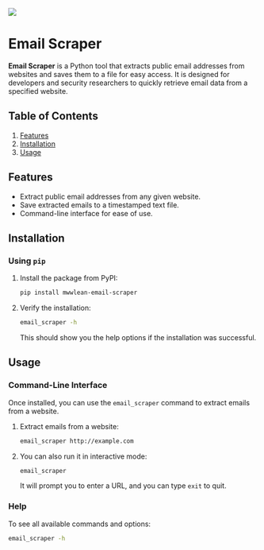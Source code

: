 ![](assets/mwwlean_email_scraper.png)

# Email Scraper

**Email Scraper** is a Python tool that extracts public email addresses from websites and saves them to a file for easy access. It is designed for developers and security researchers to quickly retrieve email data from a specified website.

## Table of Contents

1. [Features](#features)
2. [Installation](#installation)
3. [Usage](#usage)

## Features

- Extract public email addresses from any given website.
- Save extracted emails to a timestamped text file.
- Command-line interface for ease of use.

## Installation

### Using `pip`

1. Install the package from PyPI:

    ```bash
    pip install mwwlean-email-scraper
    ```

2. Verify the installation:

    ```bash
    email_scraper -h
    ```

   This should show you the help options if the installation was successful.

## Usage

### Command-Line Interface

Once installed, you can use the `email_scraper` command to extract emails from a website.

1. Extract emails from a website:

    ```bash
    email_scraper http://example.com
    ```

2. You can also run it in interactive mode:

    ```bash
    email_scraper
    ```

   It will prompt you to enter a URL, and you can type `exit` to quit.

### Help

To see all available commands and options:

```bash
email_scraper -h
```